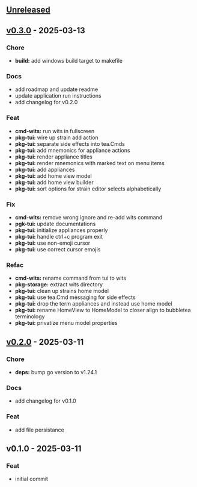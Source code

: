 <a name="unreleased"></a>
## [Unreleased]


<a name="v0.3.0"></a>
## [v0.3.0] - 2025-03-13
### Chore
- **build:** add windows build target to makefile

### Docs
- add roadmap and update readme
- update application run instructions
- add changelog for v0.2.0

### Feat
- **cmd-wits:** run wits in fullscreen
- **pkg-tui:** wire up strain add action
- **pkg-tui:** separate side effects into tea.Cmds
- **pkg-tui:** add mnemonics for appliance actions
- **pkg-tui:** render appliance titles
- **pkg-tui:** render mnemonics with marked text on menu items
- **pkg-tui:** add appliances
- **pkg-tui:** add home view model
- **pkg-tui:** add home view builder
- **pkg-tui:** sort options for strain editor selects alphabetically

### Fix
- **cmd-wits:** remove wrong ignore and re-add wits command
- **pgk-tui:** update documentations
- **pkg-tui:** initialize appliances properly
- **pkg-tui:** handle ctrl+c program exit
- **pkg-tui:** use non-emoji cursor
- **pkg-tui:** use correct cursor emojis

### Refac
- **cmd-wits:** rename command from tui to wits
- **pkg-storage:** extract wits directory
- **pkg-tui:** clean up strains home model
- **pkg-tui:** use tea.Cmd messaging for side effects
- **pkg-tui:** drop the term appliances and instead use home model
- **pkg-tui:** rename HomeView to HomeModel to closer align to bubbletea terminology
- **pkg-tui:** privatize menu model properties


<a name="v0.2.0"></a>
## [v0.2.0] - 2025-03-11
### Chore
- **deps:** bump go version to v1.24.1

### Docs
- add changelog for v0.1.0

### Feat
- add file persistance


<a name="v0.1.0"></a>
## v0.1.0 - 2025-03-11
### Feat
- initial commit


[Unreleased]: https://github.com/TheDonDope/wits-tui/compare/v0.3.0...HEAD
[v0.3.0]: https://github.com/TheDonDope/wits-tui/compare/v0.2.0...v0.3.0
[v0.2.0]: https://github.com/TheDonDope/wits-tui/compare/v0.1.0...v0.2.0
